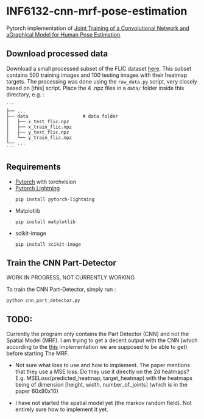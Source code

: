 # INF6132-cnn-mrf-pose-estimation

Pytorch implementation of [Joint Training of a Convolutional Network and aGraphical Model for Human Pose Estimation](http://papers.nips.cc/paper/5573-joint-training-of-a-convolutional-network-and-a-graphical-model-for-human-pose-estimation).

## Download processed data

Download a small processed subset of the FLIC dataset [here](https://drive.google.com/open?id=1cx62R_H5j3f-ZTXREFlYpESHf3R6vc1Q). This subset contains 500 training images and 100 testing images with their heatmap targets. The processing was done using the ```raw_data.py``` script, very closely based on [this] script. Place the 4 .npz files in a ```data/``` folder inside this directory, e.g. :

    ```
    ├── ...
    ├── data                    # data folder
    │   ├── x_test_flic.npz
    │   ├── x_train_flic.npz
    │   ├── y_test_flic.npz
    │   └── y_train_flic.npz
    └── ...
    ```

## Requirements

- [Pytorch](https://pytorch.org/) with torchvision
- [Pytorch Lightning](https://github.com/PyTorchLightning/pytorch-lightning)
    ```
    pip install pytorch-lightning
    ```
- Matplotlib
    ```
    pip install matplotlib
    ```
- scikit-image
    ```
    pip install scikit-image
    ```

## Train the CNN Part-Detector

WORK IN PROGRESS, NOT CURRENTLY WORKING

To train the CNN Part-Detector, simply run :

```
python cnn_part_detector.py
```


## TODO:
Currently the program only contains the Part Detector (CNN) and not the Spatial Model (MRF). I am trying to get a decent output with the CNN (which according to the [this](https://github.com/max-andr/joint-cnn-mrf) implementation we are supposed to be able to get) before starting The MRF.

- Not sure what loss to use and how to implement. The paper mentions that they use a MSE loss. Do they use it directly on the 2d heatmaps? E.g. MSELoss(predicted_heatmap, target_heatmap) with the heatmaps being of dimension [height, width, number_of_joints] (which is in the paper 60x90x10)

- I have not started the spatial model yet (the markov random field). Not entirely sure how to implement it yet. 
